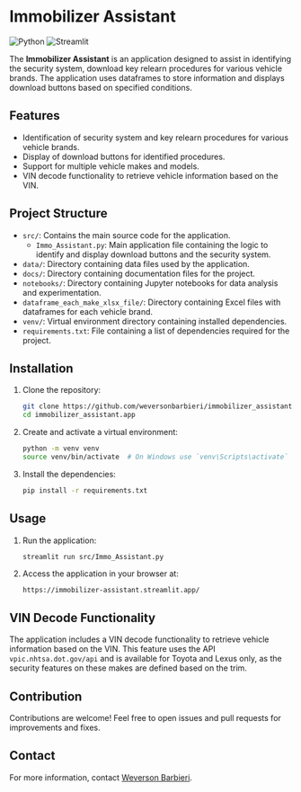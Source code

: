 # Immobilizer Assistant

![Python](https://img.shields.io/badge/Python-3.8%2B-blue)
![Streamlit](https://img.shields.io/badge/Streamlit-1.0%2B-brightgreen)

The **Immobilizer Assistant** is an application designed to assist in identifying the security system, download key relearn procedures for various vehicle brands. The application uses dataframes to store information and displays download buttons based on specified conditions.

## Features

- Identification of security system and key relearn procedures for various vehicle brands.
- Display of download buttons for identified procedures.
- Support for multiple vehicle makes and models.
- VIN decode functionality to retrieve vehicle information based on the VIN.

## Project Structure

- `src/`: Contains the main source code for the application.
  - `Immo_Assistant.py`: Main application file containing the logic to identify and display download buttons and the security system.
- `data/`: Directory containing data files used by the application.
- `docs/`: Directory containing documentation files for the project.
- `notebooks/`: Directory containing Jupyter notebooks for data analysis and experimentation.
- `dataframe_each_make_xlsx_file/`: Directory containing Excel files with dataframes for each vehicle brand.
- `venv/`: Virtual environment directory containing installed dependencies.
- `requirements.txt`: File containing a list of dependencies required for the project.

## Installation

1. Clone the repository:
    ```bash
    git clone https://github.com/weversonbarbieri/immobilizer_assistant.app.git
    cd immobilizer_assistant.app
    ```

2. Create and activate a virtual environment:
    ```bash
    python -m venv venv
    source venv/bin/activate  # On Windows use `venv\Scripts\activate`
    ```

3. Install the dependencies:
    ```bash
    pip install -r requirements.txt
    ```

## Usage

1. Run the application:
    ```bash
    streamlit run src/Immo_Assistant.py
    ```

2. Access the application in your browser at:
    ```
    https://immobilizer-assistant.streamlit.app/
    ```

## VIN Decode Functionality

The application includes a VIN decode functionality to retrieve vehicle information based on the VIN. This feature uses the API `vpic.nhtsa.dot.gov/api` and is available for Toyota and Lexus only, as the security features on these makes are defined based on the trim.

## Contribution

Contributions are welcome! Feel free to open issues and pull requests for improvements and fixes.

## Contact

For more information, contact [Weverson Barbieri](https://github.com/weversonbarbieri).







